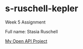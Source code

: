 # s-ruschell-kepler

Week 5 Assignment

Full name: Stasia Ruschell

[My Open API Project](https://github.com/animassaro/open-api-project)
